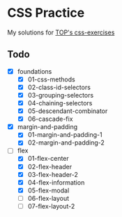 # CSS Practice
My solutions for [TOP's css-exercises](https://github.com/TheOdinProject/css-exercises)

## Todo
- [x] foundations
    - [x] 01-css-methods
    - [x] 02-class-id-selectors
    - [x] 03-grouping-selectors
    - [x] 04-chaining-selectors
    - [x] 05-descendant-combinator
    - [x] 06-cascade-fix
- [x] margin-and-padding
    - [x] 01-margin-and-padding-1
    - [x] 02-margin-and-padding-2
- [ ] flex
    - [x] 01-flex-center
    - [x] 02-flex-header
    - [x] 03-flex-header-2
    - [x] 04-flex-information
    - [x] 05-flex-modal
    - [ ] 06-flex-layout
    - [ ] 07-flex-layout-2